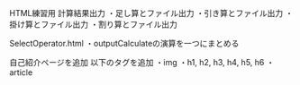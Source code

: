 HTML練習用
計算結果出力
・足し算とファイル出力
・引き算とファイル出力
・掛け算とファイル出力
・割り算とファイル出力

SelectOperator.html
・outputCalculateの演算を一つにまとめる

自己紹介ページを追加
以下のタグを追加
・img
・h1, h2, h3, h4, h5, h6
・article
